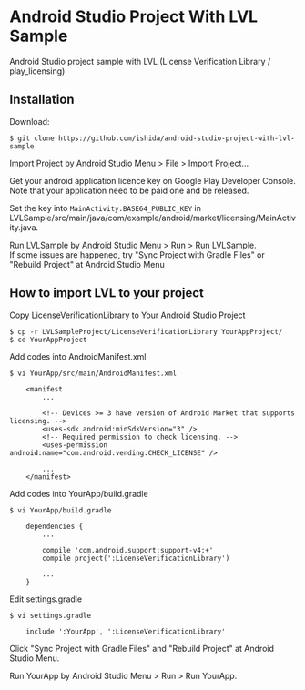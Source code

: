 # Android Studio Project With LVL Sample

Android Studio project sample with LVL (License Verification Library / play_licensing)

## Installation

Download:

    $ git clone https://github.com/ishida/android-studio-project-with-lvl-sample

Import Project by Android Studio Menu > File > Import Project...

Get your android application licence key on Google Play Developer Console.  
Note that your application need to be paid one and be released.

Set the key into `MainActivity.BASE64_PUBLIC_KEY` in LVLSample/src/main/java/com/example/android/market/licensing/MainActivity.java.

Run LVLSample by Android Studio Menu > Run > Run LVLSample.  
If some issues are happened, try "Sync Project with Gradle Files" or "Rebuild Project" at Android Studio Menu

## How to import LVL to your project

Copy LicenseVerificationLibrary to Your Android Studio Project

    $ cp -r LVLSampleProject/LicenseVerificationLibrary YourAppProject/
    $ cd YourAppProject

Add codes into AndroidManifest.xml

    $ vi YourApp/src/main/AndroidManifest.xml

        <manifest
            ...

            <!-- Devices >= 3 have version of Android Market that supports licensing. -->
            <uses-sdk android:minSdkVersion="3" />
            <!-- Required permission to check licensing. -->
            <uses-permission android:name="com.android.vending.CHECK_LICENSE" />

            ...
        </manifest>

Add codes into YourApp/build.gradle

    $ vi YourApp/build.gradle

        dependencies {
            ...

            compile 'com.android.support:support-v4:+'
            compile project(':LicenseVerificationLibrary')

            ...
        }

Edit settings.gradle

    $ vi settings.gradle

        include ':YourApp', ':LicenseVerificationLibrary'

Click "Sync Project with Gradle Files" and "Rebuild Project" at Android Studio Menu.

Run YourApp by Android Studio Menu > Run > Run YourApp.